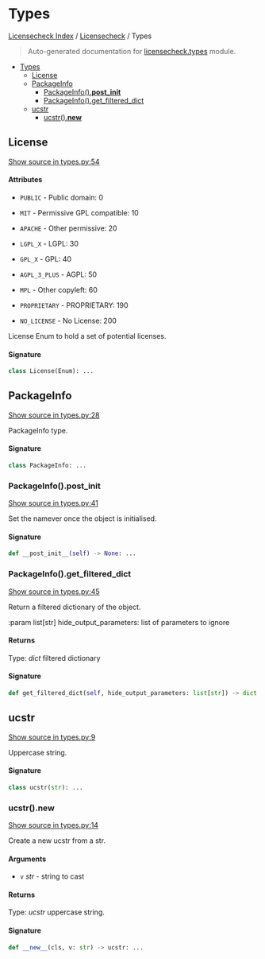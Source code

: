 # Types

[Licensecheck Index](../README.md#licensecheck-index) / [Licensecheck](./index.md#licensecheck) / Types

> Auto-generated documentation for [licensecheck.types](../../../licensecheck/types.py) module.

- [Types](#types)
  - [License](#license)
  - [PackageInfo](#packageinfo)
    - [PackageInfo().__post_init__](#packageinfo()__post_init__)
    - [PackageInfo().get_filtered_dict](#packageinfo()get_filtered_dict)
  - [ucstr](#ucstr)
    - [ucstr().__new__](#ucstr()__new__)

## License

[Show source in types.py:54](../../../licensecheck/types.py#L54)

#### Attributes

- `PUBLIC` - Public domain: 0

- `MIT` - Permissive GPL compatible: 10

- `APACHE` - Other permissive: 20

- `LGPL_X` - LGPL: 30

- `GPL_X` - GPL: 40

- `AGPL_3_PLUS` - AGPL: 50

- `MPL` - Other copyleft: 60

- `PROPRIETARY` - PROPRIETARY: 190

- `NO_LICENSE` - No License: 200


License Enum to hold a set of potential licenses.

#### Signature

```python
class License(Enum): ...
```



## PackageInfo

[Show source in types.py:28](../../../licensecheck/types.py#L28)

PackageInfo type.

#### Signature

```python
class PackageInfo: ...
```

### PackageInfo().__post_init__

[Show source in types.py:41](../../../licensecheck/types.py#L41)

Set the namever once the object is initialised.

#### Signature

```python
def __post_init__(self) -> None: ...
```

### PackageInfo().get_filtered_dict

[Show source in types.py:45](../../../licensecheck/types.py#L45)

Return a filtered dictionary of the object.

:param list[str] hide_output_parameters: list of parameters to ignore

#### Returns

Type: *dict*
filtered dictionary

#### Signature

```python
def get_filtered_dict(self, hide_output_parameters: list[str]) -> dict: ...
```



## ucstr

[Show source in types.py:9](../../../licensecheck/types.py#L9)

Uppercase string.

#### Signature

```python
class ucstr(str): ...
```

### ucstr().__new__

[Show source in types.py:14](../../../licensecheck/types.py#L14)

Create a new ucstr from a str.

#### Arguments

- `v` *str* - string to cast

#### Returns

Type: *ucstr*
uppercase string.

#### Signature

```python
def __new__(cls, v: str) -> ucstr: ...
```